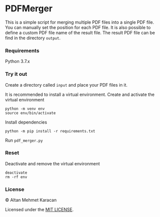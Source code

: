 # PDFMerger

This is a simple script for merging multiple PDF files into a single PDF file. You can manually set the position for each PDF file.
It is also possible to define a custom PDF file name of the result file. The result PDF file can be find in the directory `output`.

### Requirements
Python 3.7.x

### Try it out
Create a directory called `input` and place your PDF files in it.

It is recommended to install a virtual environment. Create and activate the virtual environment

    python -m venv env
    source env/bin/activate

Install dependencies

    python -m pip install -r requirements.txt

Run `pdf_merger.py`	
	
### Reset
Deactivate and remove the virtual environment

    deactivate
    rm -rf env

### License

© Altan Mehmet Karacan

Licensed under the [MIT LICENSE](LICENSE).